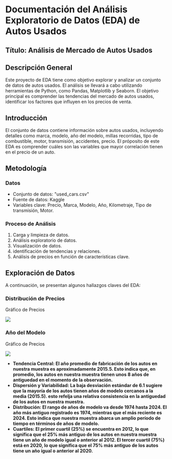 # Documentación del Análisis Exploratorio de Datos (EDA) de Autos Usados

## Título: Análisis de Mercado de Autos Usados

## Descripción General
Este proyecto de EDA tiene como objetivo explorar y analizar un conjunto de datos de autos usados.
El análisis se llevará a cabo utilizando herramientas de Python, como Pandas, Matplotlib y Seaborn. El objetivo principal
es comprender las tendencias del mercado de autos usados, identificar los factores que influyen en los precios 
de venta.

## Introducción
El conjunto de datos contiene información sobre autos usados, incluyendo detalles como marca, modelo, año del modelo,
millas recorridas, tipo de combustible, motor, transmisión, accidentes, precio. El próposito de 
este EDA es comprender cuáles son las variables que mayor correlación tienen en el precio de un auto.

## Metodología 
### Datos
* Conjunto de datos: "used_cars.csv"
* Fuente de datos: Kaggle
* Variables clave: Precio, Marca, Modelo, Año, Kilometraje, Tipo de transmisión, Motor.

### Proceso de Análisis
1. Carga y limpieza de datos.
2. Análisis exploratorio de datos.
3. Visualización de datos.
4. identificación de tendencias y relaciones.
5. Análisis de precios en función de características clave.

## Exploración de Datos
A continuación, se presentan algunos hallazgos claves del EDA:

### Distribución de Precios

Gráfico de Precios

<img src="os.path.join('img',price.png')">

### Año del Modelo

Gráfico de Precios

<img src="os.path.join('img',model_year_fig.png')">

* <b>Tendencia Central:<b> El año promedio de fabricación de los autos en nuestra muestra es aproximadamente 2015.5. Esto indica que,
  en promedio, los autos en nuestra muestra tienen unos 8 años de antiguedad en el momento de la observación.
* <b>Dispersión y Variabilidad:<b> La baja desviación estándar de 6.1 sugiere que la mayoría de los autos tienen años de modelo cercanos
  a la media (2015.5). esto refelja una relativa consistencia en la antiguedad de los autos en nuestra muestra.
* <b>Distribución:<b> El rango de años de modelo va desde 1974 hasta 2024. El año más antiguo registrado es 1974, mientras que el más
  reciente es 2024. Esto indica que nuestra muestra abarca un amplio período de tiempo en términos de años de modelo.
* <b>Cuartiles:<b> El primer cuartil (25%) se encuentra en 2012, lo que significa que el 25% más antiguo de los autos en nuestra muestra
  tiene un año de modelo igual o anterior al 2012. El tercer cuartil (75%) está en 2020, lo que significa que el 75% más antiguo de los
  autos tiene un año igual o anterior al 2020.